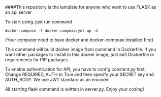 ####This repository is the template for anyone who want to use FLASK as an api server

To start using, just run command
```
docker-compose -f docker-compose.yml up -d
```
(Your computer need to have docker and docker-compose installed first)

This command will build docker image from command in Dockerfile. 
If you want other packages to install in this docker image, just edit Dockerfile or requirements for PIP packages.

To enable authentication for API, you have to config constant.py first.
Change REQUIRED_AUTH to True and then specify your SECRET key and AUTH_BODY.
We use JWT standard as an encoder.

All starting flask command is written in server.py. Enjoy your coding!